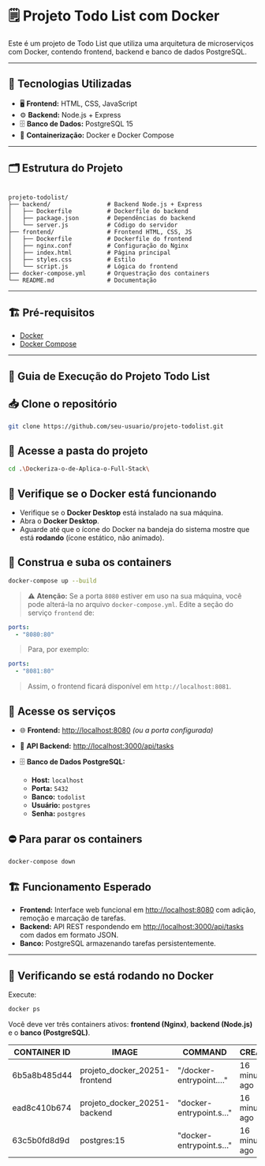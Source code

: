 # 🗒️ Projeto Todo List com Docker

Este é um projeto de Todo List que utiliza uma arquitetura de microserviços com Docker, contendo frontend, backend e banco de dados PostgreSQL.

---

## 🚀 Tecnologias Utilizadas

- 🖥️ **Frontend:** HTML, CSS, JavaScript
- ⚙️ **Backend:** Node.js + Express
- 🗄️ **Banco de Dados:** PostgreSQL 15
- 🐳 **Containerização:** Docker e Docker Compose

---

## 🗂️ Estrutura do Projeto

```

projeto-todolist/
├── backend/                # Backend Node.js + Express
│   ├── Dockerfile          # Dockerfile do backend
│   ├── package.json        # Dependências do backend
│   └── server.js           # Código do servidor
├── frontend/               # Frontend HTML, CSS, JS
│   ├── Dockerfile          # Dockerfile do frontend
│   ├── nginx.conf          # Configuração do Nginx
│   ├── index.html          # Página principal
│   ├── styles.css          # Estilo
│   └── script.js           # Lógica do frontend
├── docker-compose.yml      # Orquestração dos containers
└── README.md               # Documentação
```
---

## 🏗️ Pré-requisitos

- [Docker](https://www.docker.com/)
- [Docker Compose](https://docs.docker.com/compose/)

---

## 🚀 Guia de Execução do Projeto Todo List

## 📥 Clone o repositório

```bash
git clone https://github.com/seu-usuario/projeto-todolist.git
````

## 📂 Acesse a pasta do projeto

```bash
cd .\Dockeriza-o-de-Aplica-o-Full-Stack\
```

## 🐳 Verifique se o Docker está funcionando

* Verifique se o **Docker Desktop** está instalado na sua máquina.
* Abra o **Docker Desktop**.
* Aguarde até que o ícone do Docker na bandeja do sistema mostre que está **rodando** (ícone estático, não animado).

## 🔧 Construa e suba os containers

```bash
docker-compose up --build
```

> ⚠️ **Atenção:**
> Se a porta `8080` estiver em uso na sua máquina, você pode alterá-la no arquivo `docker-compose.yml`.
> Edite a seção do serviço `frontend` de:

```yaml
ports:
  - "8080:80"
```

> Para, por exemplo:

```yaml
ports:
  - "8081:80"
```

> Assim, o frontend ficará disponível em `http://localhost:8081`.

## 🔗 Acesse os serviços

* 🌐 **Frontend:** [http://localhost:8080](http://localhost:8080) *(ou a porta configurada)*
* 🔗 **API Backend:** [http://localhost:3000/api/tasks](http://localhost:3000/api/tasks)
* 🗄️ **Banco de Dados PostgreSQL:**

  * **Host:** `localhost`
  * **Porta:** `5432`
  * **Banco:** `todolist`
  * **Usuário:** `postgres`
  * **Senha:** `postgres`

## ⛔ Para parar os containers

```bash
docker-compose down
```

## 🏗️ Funcionamento Esperado

* **Frontend:** Interface web funcional em [http://localhost:8080](http://localhost:8080) com adição, remoção e marcação de tarefas.
* **Backend:** API REST respondendo em [http://localhost:3000/api/tasks](http://localhost:3000/api/tasks) com dados em formato JSON.
* **Banco:** PostgreSQL armazenando tarefas persistentemente.

---

## 🐳 Verificando se está rodando no Docker

Execute:

```bash
docker ps
```

Você deve ver três containers ativos: **frontend (Nginx)**, **backend (Node.js)** e o **banco (PostgreSQL)**.

| CONTAINER ID | IMAGE                        | COMMAND                    | CREATED         | STATUS            | PORTS                     | NAMES                             |
| ------------- | ---------------------------- | -------------------------- | --------------- | ----------------- | ------------------------- | ---------------------------------- |
| 6b5a8b485d44  | projeto_docker_20251-frontend | "/docker-entrypoint.…"     | 16 minutes ago  | Up 16 minutes (**unhealthy**) | 0.0.0.0:8080->80/tcp      | projeto_docker_20251-frontend-1   |
| ead8c410b674  | projeto_docker_20251-backend  | "docker-entrypoint.s…"     | 16 minutes ago  | Up 16 minutes (**unhealthy**) | 0.0.0.0:3000->3000/tcp    | projeto_docker_20251-backend-1    |
| 63c5b0fd8d9d  | postgres:15                  | "docker-entrypoint.s…"     | 16 minutes ago  | Up 16 minutes (**healthy**)   | 0.0.0.0:5432->5432/tcp    | projeto_docker_20251-db-1         |



